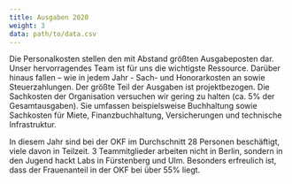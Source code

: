 ```yaml
---
title: Ausgaben 2020
weight: 3
data: path/to/data.csv
---
```


Die Personalkosten stellen den mit Abstand größten Ausgabeposten dar. Unser hervorragendes Team ist für uns die wichtigste Ressource. Darüber hinaus fallen – wie in jedem Jahr - Sach- und Honorarkosten an sowie Steuerzahlungen. Der größte Teil der Ausgaben ist projektbezogen. Die Sachkosten der Organisation versuchen wir gering zu halten (ca. 5% der Gesamtausgaben). Sie umfassen beispielsweise Buchhaltung sowie Sachkosten für Miete, Finanzbuchhaltung, Versicherungen und technische Infrastruktur.

<div class="ausgaben"></div>

In diesem Jahr sind bei der OKF im Durchschnitt 28 Personen beschäftigt, viele davon in Teilzeit. 3 Teammitglieder arbeiten nicht in Berlin, sondern in den Jugend hackt Labs in Fürstenberg und Ulm. Besonders erfreulich ist, dass der Frauenanteil in der OKF bei über 55% liegt.
